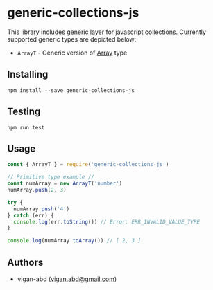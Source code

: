 # generic-collections-js

This library includes generic layer for javascript collections. Currently supported generic types are depicted below:
- `ArrayT` - Generic version of [Array](https://developer.mozilla.org/en-US/docs/Web/JavaScript/Reference/Global_Objects/Array) type

## Installing
```console
npm install --save generic-collections-js
```

## Testing
```console
npm run test
```

## Usage
```javascript
const { ArrayT } = require('generic-collections-js')

// Primitive type example //
const numArray = new ArrayT('number')
numArray.push(2, 3)

try {
  numArray.push('4')
} catch (err) {
  console.log(err.toString()) // Error: ERR_INVALID_VALUE_TYPE
}

console.log(numArray.toArray()) // [ 2, 3 ]

```

## Authors
- vigan-abd (vigan.abd@gmail.com)
